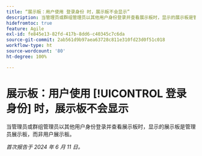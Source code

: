 ```yaml
---
title: “展示板：用户使用 登录身份 时，展示板不会显示”
description: 当管理员或群组管理员以其他用户身份登录并查看展示板时，显示的展示板是管理员展示板，而非用户展示板。
hidefromtoc: true
feature: Agile
exl-id: fe845e13-82fd-417b-8dd6-c40345c7c6da
source-git-commit: 2ab561d9b97aea63728c811e310fd23d0f51c018
workflow-type: ht
source-wordcount: '80'
ht-degree: 100%

---
```


# 展示板：用户使用 [!UICONTROL 登录身份] 时，展示板不会显示

当管理员或群组管理员以其他用户身份登录并查看展示板时，显示的展示板是管理员展示板，而非用户展示板。

_首次报告于 2024 年 6 月 11 日。_
